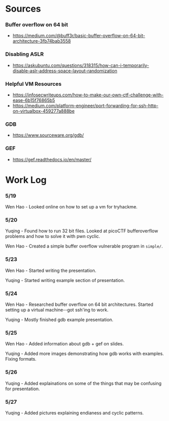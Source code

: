 # Sources
### Buffer overflow on 64 bit
- https://medium.com/@buff3r/basic-buffer-overflow-on-64-bit-architecture-3fb74bab3558

### Disabling ASLR
- https://askubuntu.com/questions/318315/how-can-i-temporarily-disable-aslr-address-space-layout-randomization

### Helpful VM Resources
- https://infosecwriteups.com/how-to-make-our-own-ctf-challenge-with-ease-6b15f76865b5
- https://medium.com/platform-engineer/port-forwarding-for-ssh-http-on-virtualbox-459277a888be

### GDB
- https://www.sourceware.org/gdb/

### GEF
- https://gef.readthedocs.io/en/master/

# Work Log
### 5/19
Wen Hao - Looked online on how to set up a vm for tryhackme.

### 5/20
Yuqing - Found how to run 32 bit files. Looked at picoCTF bufferoverflow problems and how to solve it with pwn cyclic.

Wen Hao - Created a simple buffer overflow vulnerable program in `simple/`.

### 5/23
Wen Hao - Started writing the presentation.  

Yuqing - Started writing example section of presentation.

### 5/24
Wen Hao - Researched buffer overflow on 64 bit architectures.
Started setting up a virtual machine--got ssh'ing to work.

Yuqing - Mostly finished gdb example presentation.

### 5/25
Wen Hao - Added information about gdb + gef on slides.  

Yuqing - Added more images demonstrating how gdb works with examples. Fixing formats.

### 5/26  
Yuqing - Added explainations on some of the things that may be confusing for presentation. 

### 5/27  
Yuqing - Added pictures explaining endianess and cyclic patterns.

